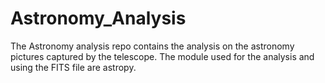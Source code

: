# Astronomy_Analysis
The Astronomy analysis repo contains the analysis on the astronomy pictures captured by the telescope. The module used for the analysis and using the FITS file are astropy.
